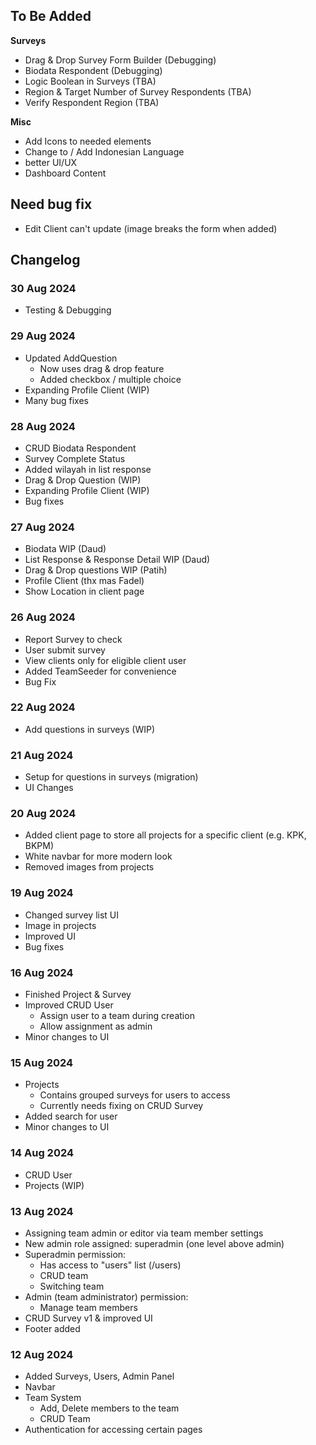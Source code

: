 ## To Be Added
**Surveys**
- Drag & Drop Survey Form Builder (Debugging) <!-- Add Edit Questions -->
- Biodata Respondent (Debugging) <!-- (Age, Address, Phone Number, Instance) -->
- Logic Boolean in Surveys (TBA)
- Region & Target Number of Survey Respondents (TBA)
- Verify Respondent Region (TBA)

**Misc**
- Add Icons to needed elements
- Change to / Add Indonesian Language
- better UI/UX
- Dashboard Content
<!-- - Updated Documentation (Fadel)
  - ERD Survey Database (V)
  - Activity Diagram (V) -->

## Need bug fix
- Edit Client can't update (image breaks the form when added)

## Changelog
### 30 Aug 2024
- Testing & Debugging

### 29 Aug 2024
- Updated AddQuestion
  - Now uses drag & drop feature
  - Added checkbox / multiple choice
- Expanding Profile Client (WIP)
- Many bug fixes

### 28 Aug 2024
- CRUD Biodata Respondent
- Survey Complete Status
- Added wilayah in list response
- Drag & Drop Question (WIP)
- Expanding Profile Client (WIP)
- Bug fixes

### 27 Aug 2024
- Biodata WIP (Daud)
- List Response & Response Detail WIP (Daud)
- Drag & Drop questions WIP (Patih)
- Profile Client (thx mas Fadel)
- Show Location in client page

### 26 Aug 2024
- Report Survey to check
- User submit survey
- View clients only for eligible client user
- Added TeamSeeder for convenience
- Bug Fix

### 22 Aug 2024
- Add questions in surveys (WIP)

### 21 Aug 2024
- Setup for questions in surveys (migration)
- UI Changes

### 20 Aug 2024
- Added client page to store all projects for a specific client (e.g. KPK, BKPM)
- White navbar for more modern look
- Removed images from projects

### 19 Aug 2024
- Changed survey list UI
- Image in projects
- Improved UI
- Bug fixes

### 16 Aug 2024
- Finished Project & Survey
- Improved CRUD User
  - Assign user to a team during creation
  - Allow assignment as admin
- Minor changes to UI

### 15 Aug 2024
- Projects 
  - Contains grouped surveys for users to access
  - Currently needs fixing on CRUD Survey
- Added search for user
- Minor changes to UI

### 14 Aug 2024
- CRUD User
- Projects (WIP)

### 13 Aug 2024
- Assigning team admin or editor via team member settings
- New admin role assigned: superadmin (one level above admin)
- Superadmin permission:
  - Has access to "users" list (/users)
  - CRUD team
  - Switching team
- Admin (team administrator) permission:
  - Manage team members
- CRUD Survey v1 & improved UI
- Footer added

### 12 Aug 2024
- Added Surveys, Users, Admin Panel
- Navbar
- Team System
    -  Add, Delete members to the team
    -  CRUD Team
- Authentication for accessing certain pages
